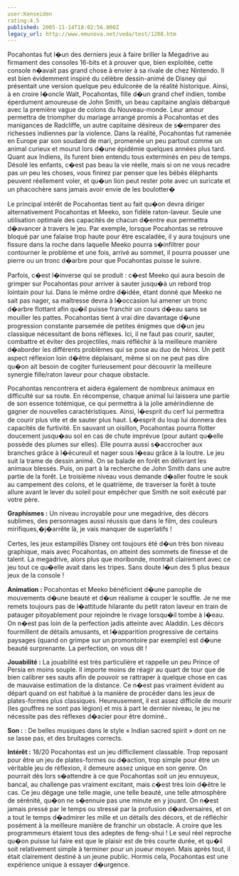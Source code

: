 ```yaml
---
user:Kenseiden
rating:4.5
published: 2005-11-14T18:02:56.000Z
legacy_url: http://www.emunova.net/veda/test/1208.htm
---
```

Pocahontas fut l�un des derniers jeux à faire briller la Megadrive au firmament des consoles 16-bits et à prouver que, bien exploitée, cette console n�avait pas grand chose à envier à sa rivale de chez Nintendo. Il est bien évidemment inspiré du célèbre dessin-animé de Disney qui présentait une version quelque peu édulcorée de la réalité historique. Ainsi, à en croire l�oncle Walt, Pocahontas, fille d�un grand chef indien, tombe éperdument amoureuse de John Smith, un beau capitaine anglais débarqué avec la première vague de colons du Nouveau-monde. Leur amour permettra de triompher du mariage arrangé promis à Pocahontas et des manigances de Radcliffe, un autre capitaine désireux de s�emparer des richesses indiennes par la violence. Dans la réalité, Pocahontas fut ramenée en Europe par son soudard de mari, promenée un peu partout comme un animal curieux et mourut lors d�une épidémie quelques années plus tard. Quant aux Indiens, ils furent bien entendu tous exterminés en peu de temps. Désolé les enfants, c�est pas beau la vie réelle, mais si on ne vous recadre pas un peu les choses, vous finirez par penser que les bébés éléphants peuvent réellement voler, et qu�un lion peut rester pote avec un suricate et un phacochère sans jamais avoir envie de les boulotter�  

  

Le principal intérêt de Pocahontas tient au fait qu�on devra diriger alternativement Pocahontas et Meeko, son fidèle raton-laveur. Seule une utilisation optimale des capacités de chacun d�entre eux permettra d�avancer à travers le jeu. Par exemple, lorsque Pocahontas se retrouve bloqué par une falaise trop haute pour être escaladée, il y aura toujours une fissure dans la roche dans laquelle Meeko pourra s�infiltrer pour contourner le problème et une fois, arrivé au sommet, il pourra pousser une pierre ou un tronc d�arbre pour que Pocahontas puisse le suivre.  

  

Parfois, c�est l�inverse qui se produit : c�est Meeko qui aura besoin de grimper sur Pocahontas pour arriver à sauter jusqu�à un rebord trop lointain pour lui. Dans le même ordre d�idée, étant donné que Meeko ne sait pas nager, sa maîtresse devra à l�occasion lui amener un tronc d�arbre flottant afin qu�il puisse franchir un cours d�eau sans se mouiller les pattes. Pocahontas tient à vrai dire davantage d�une progression constante parsemée de petites énigmes que d�un jeu classique nécessitant de bons réflexes. Ici, il ne faut pas courir, sauter, combattre et éviter des projectiles, mais réfléchir à la meilleure manière d�aborder les différents problèmes qui se pose au duo de héros. Un petit aspect réflexion loin d�être déplaisant, même si on ne peut pas dire qu�on ait besoin de cogiter furieusement pour découvrir la meilleure synergie fille/raton laveur pour chaque obstacle.  

  

Pocahontas rencontrera et aidera également de nombreux animaux en difficulté sur sa route. En récompense, chaque animal lui laissera une partie de son essence totémique, ce qui permettra à la jolie amérindienne de gagner de nouvelles caractéristiques. Ainsi, l�esprit du cerf lui permettra de courir plus vite et de sauter plus haut. L�esprit du loup lui donnera des capacités de furtivité. En sauvant un oisillon, Pocahontas pourra flotter doucement jusqu�au sol en cas de chute imprévue (pour autant qu�elle possède des plumes sur elles). Elle pourra aussi s�accrocher aux branches grâce à l�écureuil et nager sous l�eau grâce à la loutre. Le jeu suit la trame de dessin animé. On se balade en forêt en délivrant les animaux blessés. Puis, on part à la recherche de John Smith dans une autre partie de la forêt. Le troisième niveau vous demande d�aller foutre le souk au campement des colons, et le quatrième, de traverser la forêt à toute allure avant le lever du soleil pour empêcher que Smith ne soit exécuté par votre père.  

  

  

**Graphismes :** Un niveau incroyable pour une megadrive, des décors sublimes, des personnages aussi réussis que dans le film, des couleurs mirifiques,�j�arrête là, je vais manquer de superlatifs !   

Certes, les jeux estampillés Disney ont toujours été d�un très bon niveau graphique, mais avec Pocahontas, on atteint des sommets de finesse et de talent. La megadrive, alors plus que moribonde, montrait clairement avec ce jeu tout ce qu�elle avait dans les tripes. Sans doute l�un des 5 plus beaux jeux de la console !   

  

**Animation :** Pocahontas et Meeko bénéficient d�une panoplie de mouvements d�une beauté et d�un réalisme à couper le souffle. Je ne me remets toujours pas de l�attitude hilarante du petit raton laveur en train de patauger pitoyablement pour rejoindre le rivage lorsqu�il tombe à l�eau. On n�est pas loin de la perfection jadis atteinte avec Aladdin. Les décors fourmillent de détails amusants, et l�apparition progressive de certains paysages (quand on grimpe sur un promontoire par exemple) est d�une beauté surprenante. La perfection, on vous dit !  

  

**Jouabilité :** La jouabilité est très particulière et rappelle un peu Prince of Persia en moins souple. Il importe moins de réagir au quart de tour que de bien calibrer ses sauts afin de pouvoir se rattraper à quelque chose en cas de mauvaise estimation de la distance. Ce n�est pas vraiment évident au départ quand on est habitué à la manière de procéder dans les jeux de plates-formes plus classiques. Heureusement, il est assez difficile de mourir (les gouffres ne sont pas légion) et mis à part le dernier niveau, le jeu ne nécessite pas des réflexes d�acier pour être dominé..   

  

**Son :** : De belles musiques dans le style « Indian sacred spirit » dont on ne se lasse pas, et des bruitages corrects.   

  

**Intérêt :** 18/20 Pocahontas est un jeu difficilement classable. Trop reposant pour être un jeu de plates-formes ou d�action, trop simple pour être un véritable jeu de réflexion, il demeure assez unique en son genre. On pourrait dès lors s�attendre à ce que Pocahontas soit un jeu ennuyeux, bancal, au challenge pas vraiment excitant, mais c�est très loin d�être le cas. Ce jeu dégage une telle magie, une telle beauté, une telle atmosphère de sérénité, qu�on ne s�ennuie pas une minute en y jouant. On n�est jamais pressé par le temps ou stressé par la profusion d�adversaires, et on a tout le temps d�admirer les mille et un détails des décors, et de réfléchir posément à la meilleure manière de franchir un obstacle. A croire que les programmeurs étaient tous des adeptes de feng-shui ! Le seul réel reproche qu�on puisse lui faire est que le plaisir est de très courte durée, et qu�il soit relativement simple à terminer pour un joueur moyen. Mais après tout, il était clairement destiné à un jeune public. Hormis cela, Pocahontas est une expérience unique à essayer d�urgence.